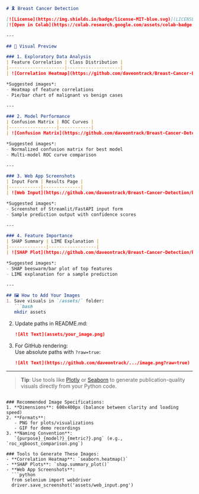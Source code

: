 
```markdown
# 🎗️ Breast Cancer Detection  

[![License](https://img.shields.io/badge/license-MIT-blue.svg)](LICENSE)
[![Open in Colab](https://colab.research.google.com/assets/colab-badge.svg)](https://colab.research.google.com/github/daveontrack/Breast-Cancer-Detection)

---

## 📸 Visual Preview

### 1. Exploratory Data Analysis
| Feature Correlation | Class Distribution |
|---------------------|--------------------|
| ![Correlation Heatmap](https://github.com/daveontrack/Breast-Cancer-Detection/blob/main/assets/correlation.png?raw=true) | ![Class Balance](https://github.com/daveontrack/Breast-Cancer-Detection/blob/main/assets/class_distribution.png?raw=true) |

*Suggested images*:  
- Heatmap of feature correlations  
- Pie/bar chart of malignant vs benign cases  

---

### 2. Model Performance
| Confusion Matrix | ROC Curves |
|------------------|------------|
| ![Confusion Matrix](https://github.com/daveontrack/Breast-Cancer-Detection/blob/main/assets/confusion_matrix.png?raw=true) | ![ROC Comparison](https://github.com/daveontrack/Breast-Cancer-Detection/blob/main/assets/roc_curves.png?raw=true) |

*Suggested images*:  
- Normalized confusion matrix for best model  
- Multi-model ROC curve comparison  

---

### 3. Web App Screenshots
| Input Form | Results Page |
|------------|--------------|
| ![Web Input](https://github.com/daveontrack/Breast-Cancer-Detection/blob/main/assets/web_input.png?raw=true) | ![Web Results](https://github.com/daveontrack/Breast-Cancer-Detection/blob/main/assets/web_results.png?raw=true) |

*Suggested images*:  
- Screenshot of Streamlit/FastAPI input form  
- Sample prediction output with confidence scores  

---

### 4. Feature Importance
| SHAP Summary | LIME Explanation |
|--------------|------------------|
| ![SHAP Plot](https://github.com/daveontrack/Breast-Cancer-Detection/blob/main/assets/shap.png?raw=true) | ![LIME Output](https://github.com/daveontrack/Breast-Cancer-Detection/blob/main/assets/lime.png?raw=true) |

*Suggested images*:  
- SHAP beeswarm/bar plot of top features  
- LIME explanation for a sample prediction  

---

## 🖼️ How to Add Your Images
1. Save visuals in `/assets/` folder:
   ```bash
   mkdir assets
   ```
2. Update paths in README.md:
   ```markdown
   ![Alt Text](assets/your_image.png)
   ```
3. For GitHub rendering:  
   Use absolute paths with `?raw=true`:
   ```markdown
   ![Alt Text](https://github.com/daveontrack/.../image.png?raw=true)
   ```

---

> **Tip**: Use tools like [Plotly](https://plotly.com/python/static-image-export/) or [Seaborn](https://seaborn.pydata.org/tutorial/axis_grids.html) to generate publication-quality visuals directly from your Python code.

```

### Recommended Image Specifications:
1. **Dimensions**: 600x400px (balance between clarity and loading speed)
2. **Formats**: 
   - PNG for plots/visualizations 
   - GIF for demo recordings
3. **Naming Convention**:  
   `{purpose}_{model?}_{metric?}.png` (e.g., `roc_xgboost_comparison.png`)

### Tools to Generate These Images:
- **Correlation Heatmap**: `seaborn.heatmap()`
- **SHAP Plots**: `shap.summary_plot()`
- **Web App Screenshots**: 
  ```python
  from selenium import webdriver
  driver.save_screenshot('assets/web_input.png')
  ```

